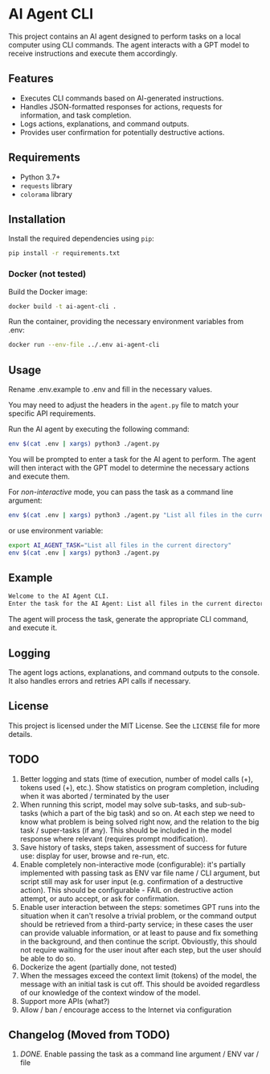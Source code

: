 # AI Agent CLI

This project contains an AI agent designed to perform tasks on a local computer using CLI commands.
The agent interacts with a GPT model to receive instructions and execute them accordingly.

## Features

- Executes CLI commands based on AI-generated instructions.
- Handles JSON-formatted responses for actions, requests for information, and task completion.
- Logs actions, explanations, and command outputs.
- Provides user confirmation for potentially destructive actions.

## Requirements

- Python 3.7+
- `requests` library
- `colorama` library

## Installation

Install the required dependencies using `pip`:

```bash
pip install -r requirements.txt
```

### Docker (not tested)
Build the Docker image:

```bash
docker build -t ai-agent-cli .
```

Run the container, providing the necessary environment variables from .env:

```bash
docker run --env-file ../.env ai-agent-cli
```

## Usage

Rename .env.example to .env and fill in the necessary values.

You may need to adjust the headers in the `agent.py` file to match your specific API requirements.

Run the AI agent by executing the following command:

```bash
env $(cat .env | xargs) python3 ./agent.py
```

You will be prompted to enter a task for the AI agent to perform.
The agent will then interact with the GPT model to determine the necessary actions and execute them.

For *non-interactive* mode, you can pass the task as a command line argument:

```bash
env $(cat .env | xargs) python3 ./agent.py "List all files in the current directory"
```

or use environment variable:

```bash
export AI_AGENT_TASK="List all files in the current directory"
env $(cat .env | xargs) python3 ./agent.py
```

## Example

```bash
Welcome to the AI Agent CLI.
Enter the task for the AI Agent: List all files in the current directory
```

The agent will process the task, generate the appropriate CLI command, and execute it.

## Logging

The agent logs actions, explanations, and command outputs to the console. It also handles errors and retries API calls if necessary.

## License

This project is licensed under the MIT License. See the `LICENSE` file for more details.

## TODO
1. Better logging and stats (time of execution, number of model calls (+), tokens used (+), etc.). Show statistics on program completion, including when it was aborted / terminated by the user
1. When running this script, model may solve sub-tasks, and sub-sub-tasks (which a part of the big task) and so on. At each step we need to know what problem is being solved right now, and the relation to the big task / super-tasks (if any). This should be included in the model response where relevant (requires prompt modification).
1. Save history of tasks, steps taken, assessment of success for future use: display for user, browse and re-run, etc.
1. Enable completely non-interactive mode (configurable): it's partially implemented with passing task as ENV var file name / CLI argument, but script still may ask for user input (e.g. confirmation of a destructive action). This should be configurable - FAIL on destructive action attempt, or auto accept, or ask for confirmation.
1. Enable user interaction between the steps: sometimes GPT runs into the situation when it can't resolve a trivial problem, or the command output should be retrieved from a third-party service; in these cases the user can provide valuable information, or at least to pause and fix something in the background, and then continue the script. Obvioustly, this should not require waiting for the user inout after each step, but the user should be able to do so.
1. Dockerize the agent (partially done, not tested)
1. When the messages exceed the context limit (tokens) of the model, the message with an initial task is cut off. This should be avoided regardless of our knowledge of the context window of the model.
1. Support more APIs (what?)
1. Allow / ban / encourage access to the Internet via configuration

## Changelog (Moved from TODO)
1. *DONE.* Enable passing the task as a command line argument / ENV var / file
